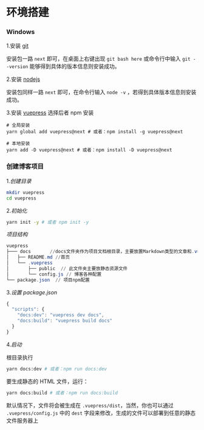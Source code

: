 # 环境搭建

### Windows

1.安装 [git](https://nodejs.org/en/)

安装包一路 `next` 即可，在桌面上右键出现 `git bash here` 或命令行中输入 `git --version` 能够得到具体的版本信息则安装成功。

2.安装 [nodejs](https://git-scm.com/)

安装包同样一路 `next` 即可，在命令行输入 `node -v` ，若得到具体版本信息则安装成功。

3.安装 [vuepress](https://v1.vuepress.vuejs.org/zh/guide/getting-started.html) 选择后者 npm 安装

```shell
# 全局安装
yarn global add vuepress@next # 或者：npm install -g vuepress@next

# 本地安装
yarn add -D vuepress@next # 或者：npm install -D vuepress@next

```



### 创建博客项目

1.*创建目录*

```sh
mkdir vuepress
cd vuepress
```

2.*初始化*

```sh
yarn init -y # 或者 npm init -y
```

*项目结构*

```powershell
vuepress
├─── docs       //docs文件夹作为项目文档根目录，主要放置Markdown类型的文章和.vuepress文件夹
│   ├── README.md //首页
│   └── .vuepress
│       ├── public  // 此文件夹主要放静态资源文件
│       └── config.js // 博客各种配置
└── package.json  // 项目npm配置
```

3.*设置 package.json*

```js
{
  "scripts": {
    "docs:dev": "vuepress dev docs",
    "docs:build": "vuepress build docs"
  }
}
```

4.*启动*

根目录执行 

```sh
yarn docs:dev # 或者：npm run docs:dev
```

要生成静态的 HTML 文件，运行：

```bash
yarn docs:build # 或者：npm run docs:build
```

默认情况下，文件将会被生成在 `.vuepress/dist`，当然，你也可以通过 `.vuepress/config.js` 中的 `dest` 字段来修改，生成的文件可以部署到任意的静态文件服务器上

